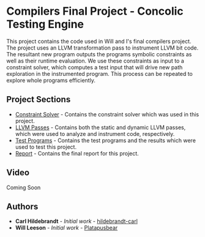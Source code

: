 # Compilers Final Project - Concolic Testing Engine

This project contains the code used in Will and I's final compilers project. The project uses an LLVM transformation pass to instrument LLVM bit code. The resultant new program outputs the programs symbolic constraints as well as their runtime evaluation. We use these constraints as input to a constraint solver, which computes a test input that will drive new path exploration in the instrumented program. This process can be repeated to explore whole programs efficiently.

## Project Sections

* [Constraint Solver](./Constraint_Solver/) - Contains the constraint solver which was used in this project.
* [LLVM Passes](./LLVM_Passes/) - Contains both the static and dynamic LLVM passes, which were used to analyze and instrument code, respectively.
* [Test Programs](./Test_Programs) - Contains the test programs and the results which were used to test this project.
* [Report](./Report) - Contains the final report for this project.

## Video

Coming Soon

## Authors

* **Carl Hildebrandt** - *Initial work* - [hildebrandt-carl](https://github.com/hildebrandt-carl)
* **Will Leeson** - *Initial work* - [Platapusbear](https://github.com/PlatapusBear)
